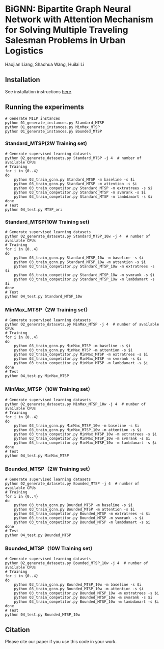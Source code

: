 # BiGNN:  Bipartite Graph Neural Network with Attention Mechanism for Solving Multiple Traveling Salesman Problems in Urban Logistics

Haojian Liang, Shaohua Wang, Huilai Li

## Installation

See installation instructions [here](INSTALL.md).

## Running the experiments
```
# Generate MILP instances
python 01_generate_instances.py Standard_MTSP
python 01_generate_instances.py MinMax_MTSP
python 01_generate_instances.py Bounded_MTSP
```

### Standard_MTSP(2W Training set)
```
# Generate supervised learning datasets
python 02_generate_datasets.py Standard_MTSP -j 4  # number of available CPUs
# Training
for i in {0..4}
do
    python 03_train_gcnn.py Standard_MTSP -m baseline -s $i
    python 03_train_gcnn.py Standard_MTSP -m attention -s $i
    python 03_train_competitor.py Standard_MTSP -m extratrees -s $i
    python 03_train_competitor.py Standard_MTSP -m svmrank -s $i
    python 03_train_competitor.py Standard_MTSP -m lambdamart -s $i
done
# Test
python 04_test.py MTSP_ori
```

### Standard_MTSP(10W Training set)
```
# Generate supervised learning datasets
python 02_generate_datasets.py Standard_MTSP_10w -j 4  # number of available CPUs
# Training
for i in {0..4}
do
    python 03_train_gcnn.py Standard_MTSP_10w -m baseline -s $i
    python 03_train_gcnn.py Standard_MTSP_10w -m attention -s $i
    python 03_train_competitor.py Standard_MTSP_10w -m extratrees -s $i
    python 03_train_competitor.py Standard_MTSP_10w -m svmrank -s $i
    python 03_train_competitor.py Standard_MTSP_10w -m lambdamart -s $i
done
# Test
python 04_test.py Standard_MTSP_10w
```
### MinMax_MTSP（2W Training set）
```
# Generate supervised learning datasets
python 02_generate_datasets.py MinMax_MTSP -j 4  # number of available CPUs
# Training
for i in {0..4}
do
    python 03_train_gcnn.py MinMax_MTSP -m baseline -s $i
    python 03_train_gcnn.py MinMax_MTSP -m attention -s $i
    python 03_train_competitor.py MinMax_MTSP -m extratrees -s $i
    python 03_train_competitor.py MinMax_MTSP -m svmrank -s $i
    python 03_train_competitor.py MinMax_MTSP -m lambdamart -s $i
done
# Test
python 04_test.py MinMax_MTSP
```

### MinMax_MTSP（10W Training set）
```
# Generate supervised learning datasets
python 02_generate_datasets.py MinMax_MTSP_10w -j 4  # number of available CPUs
# Training
for i in {0..4}
do
    python 03_train_gcnn.py MinMax_MTSP_10w -m baseline -s $i
    python 03_train_gcnn.py MinMax_MTSP_10w -m attention -s $i
    python 03_train_competitor.py MinMax_MTSP_10w -m extratrees -s $i
    python 03_train_competitor.py MinMax_MTSP_10w -m svmrank -s $i
    python 03_train_competitor.py MinMax_MTSP_10w -m lambdamart -s $i
done
# Test
python 04_test.py MinMax_MTSP
```

### Bounded_MTSP（2W Training set）
```
# Generate supervised learning datasets
python 02_generate_datasets.py Bounded_MTSP -j 4  # number of available CPUs
# Training
for i in {0..4}
do
    python 03_train_gcnn.py Bounded_MTSP -m baseline -s $i
    python 03_train_gcnn.py Bounded_MTSP -m attention -s $i
    python 03_train_competitor.py Bounded_MTSP -m extratrees -s $i
    python 03_train_competitor.py Bounded_MTSP -m svmrank -s $i
    python 03_train_competitor.py Bounded_MTSP -m lambdamart -s $i
done
# Test
python 04_test.py Bounded_MTSP
```

### Bounded_MTSP（10W Training set）
```
# Generate supervised learning datasets
python 02_generate_datasets.py Bounded_MTSP_10w -j 4  # number of available CPUs
# Training
for i in {0..4}
do
    python 03_train_gcnn.py Bounded_MTSP_10w -m baseline -s $i
    python 03_train_gcnn.py Bounded_MTSP_10w -m attention -s $i
    python 03_train_competitor.py Bounded_MTSP_10w -m extratrees -s $i
    python 03_train_competitor.py Bounded_MTSP_10w -m svmrank -s $i
    python 03_train_competitor.py Bounded_MTSP_10w -m lambdamart -s $i
done
# Test
python 04_test.py Bounded_MTSP_10w
```

## Citation
Please cite our paper if you use this code in your work.



